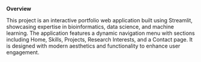 **Overview**

This project is an interactive portfolio web application built using Streamlit, showcasing expertise in bioinformatics, data science, and machine learning. The application features a dynamic navigation menu with sections including Home, Skills, Projects, Research Interests, and a Contact page. It is designed with modern aesthetics and functionality to enhance user engagement.

